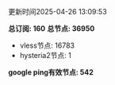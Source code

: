 更新时间2025-04-26 13:09:53

**总订阅: 160**
**总节点: 36950**
- vless节点: 16783
- hysteria2节点: 1

**google ping有效节点: 542**
